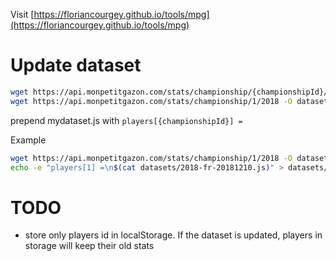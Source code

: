 Visit [https://floriancourgey.github.io/tools/mpg](https://floriancourgey.github.io/tools/mpg)

# Update dataset
```bash
wget https://api.monpetitgazon.com/stats/championship/{championshipId}/{year}
wget https://api.monpetitgazon.com/stats/championship/1/2018 -O datasets/mydataset.js
```
prepend mydataset.js with `players[{championshipId}] =`

Example
```bash
wget https://api.monpetitgazon.com/stats/championship/1/2018 -O datasets/2018-fr-20181210.js
echo -e "players[1] =\n$(cat datasets/2018-fr-20181210.js)" > datasets/2018-fr-20181210.js
```

# TODO
- store only players id in localStorage. If the dataset is updated, players in storage will keep their old stats
